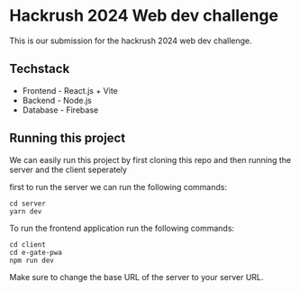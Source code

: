 # Hackrush 2024 Web dev challenge

This is our submission for the hackrush 2024 web dev challenge.

## Techstack

- Frontend - React.js + Vite
- Backend - Node.js
- Database - Firebase

## Running this project

We can easily run this project by first cloning this repo and then running the server and the client seperately

first to run the server we can run the following commands:

```
cd server
yarn dev
```

To run the frontend application run the following commands:

```
cd client
cd e-gate-pwa
npm run dev
```

Make sure to change the base URL of the server to your server URL.
